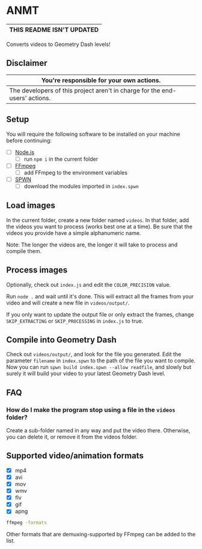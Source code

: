 # ANMT

| **THIS README ISN'T UPDATED**
|-

Converts videos to Geometry Dash levels!

## Disclaimer

| You're responsible for your own actions.
|-
| The developers of this project aren't in charge for the end-users' actions.

## Setup

You will require the following software to be installed on your machine before continuing:

- [ ] [Node.js](<https://nodejs.org/en/download/>)
  - [ ] run `npm i` in the current folder
- [ ] [FFmpeg](<https://www.ffmpeg.org/download.html>)
  - [ ] add FFmpeg to the environment variables
- [ ] [SPWN](<https://github.com/spu7Nix/SPWN-language/releases>)
  - [ ] download the modules imported in `index.spwn`

## Load images

In the current folder, create a new folder named `videos`.
In that folder, add the videos you want to process (works best one at a time).
Be sure that the videos you provide have a simple alphanumeric name.

Note: The longer the videos are, the longer it will take to process and compile them.

## Process images

Optionally, check out `index.js` and edit the `COLOR_PRECISION` value.

Run `node .` and wait until it's done.
This will extract all the frames from your video and will create a new file in `videos/output/`.

If you only want to update the output file or only extract the frames, change `SKIP_EXTRACTING` or `SKIP_PROCESSING` in `index.js` to true.

## Compile into Geometry Dash

Check out `videos/output/`, and look for the file you generated.
Edit the parameter `filename` in `index.spwn` to the path of the file you want to compile.
Now you can run `spwn build index.spwn --allow readfile`, and slowly but surely it will build your video to your latest Geometry Dash level.

## FAQ

### How do I make the program stop using a file in the `videos` folder?

Create a sub-folder named in any way and put the video there.
Otherwise, you can delete it, or remove it from the videos folder.

## Supported video/animation formats

- [x] mp4
- [x] avi
- [x] mov
- [x] wmv
- [x] flv
- [x] gif
- [x] apng

```cmd
ffmpeg -formats
```

Other formats that are demuxing-supported by FFmpeg can be added to the list.
